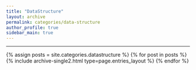 ```yaml
---
title: "DataStructure"
layout: archive
permalink: categories/data-structure
author_profile: true
sidebar_main: true
---
```


***

{% assign posts = site.categories.datastructure %}
{% for post in posts %} {% include archive-single2.html type=page.entries_layout %} {% endfor %}
